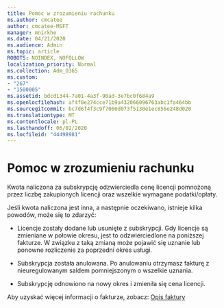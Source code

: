 ```yaml
---
title: Pomoc w zrozumieniu rachunku
ms.author: cmcatee
author: cmcatee-MSFT
manager: mnirkhe
ms.date: 04/21/2020
ms.audience: Admin
ms.topic: article
ROBOTS: NOINDEX, NOFOLLOW
localization_priority: Normal
ms.collection: Adm_O365
ms.custom:
- "267"
- "1500005"
ms.assetid: bdcd1344-7a01-4a3f-90ad-3e7bc0f684a9
ms.openlocfilehash: af4f0e274cce71b9a432066096763abc1fa464bb
ms.sourcegitcommit: bc7d6f4f3c9f7060d073f5130e1ec856e248d020
ms.translationtype: MT
ms.contentlocale: pl-PL
ms.lasthandoff: 06/02/2020
ms.locfileid: "44498981"
---
```

# <a name="help-understanding-your-bill"></a>Pomoc w zrozumieniu rachunku

Kwota naliczona za subskrypcję odzwierciedla cenę licencji pomnożoną przez liczbę zakupionych licencji oraz wszelkie wymagane podatki/opłaty.
  
Jeśli kwota naliczona jest inna, a następnie oczekiwano, istnieje kilka powodów, może się to zdarzyć:
  
- Licencje zostały dodane lub usunięte z subskrypcji. Gdy licencje są zmieniane w połowie okresu, jest to odzwierciedlone na poniższej fakturze. W związku z taką zmianą może pojawić się uznanie lub ponowne rozliczenie za poprzedni okres usługi.

- Subskrypcja została anulowana. Po anulowaniu otrzymasz fakturę z nieuregulowanym saldem pomniejszonym o wszelkie uznania.

- Subskrypcję odnowiono na nowy okres i zmieniła się cena licencji.

Aby uzyskać więcej informacji o fakturze, zobacz: [Opis faktury](https://docs.microsoft.com/microsoft-365/commerce/billing-and-payments/understand-your-invoice2)